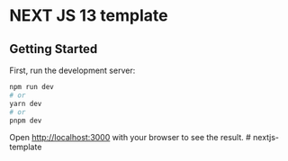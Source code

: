 # NEXT JS 13 template

## Getting Started

First, run the development server:

```bash
npm run dev
# or
yarn dev
# or
pnpm dev
```

Open [http://localhost:3000](http://localhost:3000) with your browser to see the result.
#   n e x t j s - t e m p l a t e 
 
 
